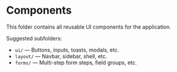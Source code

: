 # Components

This folder contains all reusable UI components for the application.

Suggested subfolders:
- `ui/` — Buttons, inputs, toasts, modals, etc.
- `layout/` — Navbar, sidebar, shell, etc.
- `forms/` — Multi-step form steps, field groups, etc. 